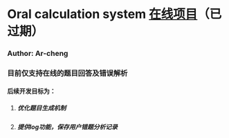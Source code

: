 # Oral calculation system      [在线项目](http://47.98.232.177/)（已过期）

### Author: Ar-cheng

### 目前仅支持在线的题目回答及错误解析

#### 后续开发目标为：

1. ##### 优化题目生成机制

2. ##### 提供log功能，保存用户错题分析记录
